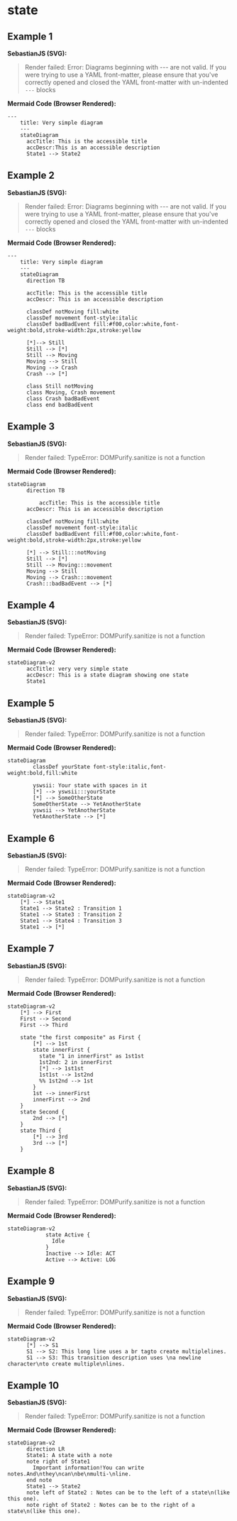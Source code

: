 # state

## Example 1

**SebastianJS (SVG):**

> Render failed: Error: Diagrams beginning with --- are not valid. If you were trying to use a YAML front-matter, please ensure that you've correctly opened and closed the YAML front-matter with un-indented `---` blocks

**Mermaid Code (Browser Rendered):**

```mermaid
---
    title: Very simple diagram
    ---
    stateDiagram
      accTitle: This is the accessible title
      accDescr:This is an accessible description
      State1 --> State2
```

## Example 2

**SebastianJS (SVG):**

> Render failed: Error: Diagrams beginning with --- are not valid. If you were trying to use a YAML front-matter, please ensure that you've correctly opened and closed the YAML front-matter with un-indented `---` blocks

**Mermaid Code (Browser Rendered):**

```mermaid
---
    title: Very simple diagram
    ---
    stateDiagram
      direction TB

      accTitle: This is the accessible title
      accDescr: This is an accessible description

      classDef notMoving fill:white
      classDef movement font-style:italic
      classDef badBadEvent fill:#f00,color:white,font-weight:bold,stroke-width:2px,stroke:yellow

      [*]--> Still
      Still --> [*]
      Still --> Moving
      Moving --> Still
      Moving --> Crash
      Crash --> [*]

      class Still notMoving
      class Moving, Crash movement
      class Crash badBadEvent
      class end badBadEvent
```

## Example 3

**SebastianJS (SVG):**

> Render failed: TypeError: DOMPurify.sanitize is not a function

**Mermaid Code (Browser Rendered):**

```mermaid
stateDiagram
      direction TB

		  accTitle: This is the accessible title
      accDescr: This is an accessible description

      classDef notMoving fill:white
      classDef movement font-style:italic
      classDef badBadEvent fill:#f00,color:white,font-weight:bold,stroke-width:2px,stroke:yellow

      [*] --> Still:::notMoving
      Still --> [*]
      Still --> Moving:::movement
      Moving --> Still
      Moving --> Crash:::movement
      Crash:::badBadEvent --> [*]
```

## Example 4

**SebastianJS (SVG):**

> Render failed: TypeError: DOMPurify.sanitize is not a function

**Mermaid Code (Browser Rendered):**

```mermaid
stateDiagram-v2
      accTitle: very very simple state
      accDescr: This is a state diagram showing one state
      State1
```

## Example 5

**SebastianJS (SVG):**

> Render failed: TypeError: DOMPurify.sanitize is not a function

**Mermaid Code (Browser Rendered):**

```mermaid
stateDiagram
        classDef yourState font-style:italic,font-weight:bold,fill:white

        yswsii: Your state with spaces in it
        [*] --> yswsii:::yourState
        [*] --> SomeOtherState
        SomeOtherState --> YetAnotherState
        yswsii --> YetAnotherState
        YetAnotherState --> [*]
```

## Example 6

**SebastianJS (SVG):**

> Render failed: TypeError: DOMPurify.sanitize is not a function

**Mermaid Code (Browser Rendered):**

```mermaid
stateDiagram-v2
    [*] --> State1
    State1 --> State2 : Transition 1
    State1 --> State3 : Transition 2
    State1 --> State4 : Transition 3
    State1 --> [*]
```

## Example 7

**SebastianJS (SVG):**

> Render failed: TypeError: DOMPurify.sanitize is not a function

**Mermaid Code (Browser Rendered):**

```mermaid
stateDiagram-v2
    [*] --> First
    First --> Second
    First --> Third

    state "the first composite" as First {
        [*] --> 1st
        state innerFirst {
          state "1 in innerFirst" as 1st1st
          1st2nd: 2 in innerFirst
          [*] --> 1st1st
          1st1st --> 1st2nd
          %% 1st2nd --> 1st
        }
        1st --> innerFirst
        innerFirst --> 2nd
    }
    state Second {
        2nd --> [*]
    }
    state Third {
        [*] --> 3rd
        3rd --> [*]
    }
```

## Example 8

**SebastianJS (SVG):**

> Render failed: TypeError: DOMPurify.sanitize is not a function

**Mermaid Code (Browser Rendered):**

```mermaid
stateDiagram-v2
            state Active {
              Idle
            }
            Inactive --> Idle: ACT
            Active --> Active: LOG
```

## Example 9

**SebastianJS (SVG):**

> Render failed: TypeError: DOMPurify.sanitize is not a function

**Mermaid Code (Browser Rendered):**

```mermaid
stateDiagram-v2
      [*] --> S1
      S1 --> S2: This long line uses a br tagto create multiplelines.
      S1 --> S3: This transition description uses \na newline character\nto create multiple\nlines.
```

## Example 10

**SebastianJS (SVG):**

> Render failed: TypeError: DOMPurify.sanitize is not a function

**Mermaid Code (Browser Rendered):**

```mermaid
stateDiagram-v2
      direction LR
      State1: A state with a note
      note right of State1
        Important information!You can write notes.And\nthey\ncan\nbe\nmulti-\nline.
      end note
      State1 --> State2
      note left of State2 : Notes can be to the left of a state\n(like this one).
      note right of State2 : Notes can be to the right of a state\n(like this one).
```

